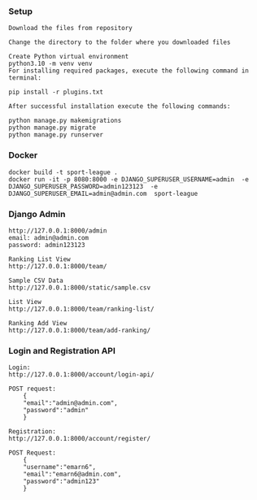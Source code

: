 ### Setup
    Download the files from repository

    Change the directory to the folder where you downloaded files

    Create Python virtual environment
    python3.10 -m venv venv
    For installing required packages, execute the following command in terminal:

    pip install -r plugins.txt

    After successful installation execute the following commands:
    
    python manage.py makemigrations
    python manage.py migrate
    python manage.py runserver

### Docker

    docker build -t sport-league .
    docker run -it -p 8080:8000 -e DJANGO_SUPERUSER_USERNAME=admin  -e DJANGO_SUPERUSER_PASSWORD=admin123123  -e DJANGO_SUPERUSER_EMAIL=admin@admin.com  sport-league

### Django Admin 
    http://127.0.0.1:8000/admin
    email: admin@admin.com
    password: admin123123
    
    Ranking List View
    http://127.0.0.1:8000/team/
    
    Sample CSV Data
    http://127.0.0.1:8000/static/sample.csv

    List View
    http://127.0.0.1:8000/team/ranking-list/

    Ranking Add View
    http://127.0.0.1:8000/team/add-ranking/
    

### Login and Registration API

    Login:
    http://127.0.0.1:8000/account/login-api/

    POST request: 
        {
        "email":"admin@admin.com",
        "password":"admin"
        }
    
    Registration:
    http://127.0.0.1:8000/account/register/

    POST Request:
        {
        "username":"emarn6",
        "email":"emarn6@admin.com",
        "password":"admin123"
        }
